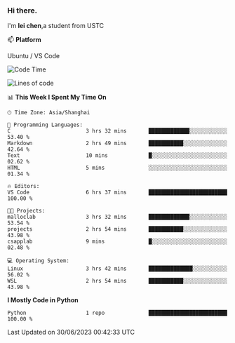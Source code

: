 ### Hi there.
I'm **lei chen**,a student from USTC

📫 **Platform**

Ubuntu / VS Code

<!--START_SECTION:waka-->
![Code Time](http://img.shields.io/badge/Code%20Time-98%20hrs%2028%20mins-blue)

![Lines of code](https://img.shields.io/badge/From%20Hello%20World%20I%27ve%20Written-0%20lines%20of%20code-blue)

📊 **This Week I Spent My Time On** 

```text
🕑︎ Time Zone: Asia/Shanghai

💬 Programming Languages: 
C                        3 hrs 32 mins       █████████████░░░░░░░░░░░░   53.40 % 
Markdown                 2 hrs 49 mins       ███████████░░░░░░░░░░░░░░   42.64 % 
Text                     10 mins             █░░░░░░░░░░░░░░░░░░░░░░░░   02.62 % 
HTML                     5 mins              ░░░░░░░░░░░░░░░░░░░░░░░░░   01.34 % 

🔥 Editors: 
VS Code                  6 hrs 37 mins       █████████████████████████   100.00 % 

🐱‍💻 Projects: 
malloclab                3 hrs 32 mins       █████████████░░░░░░░░░░░░   53.54 % 
projects                 2 hrs 54 mins       ███████████░░░░░░░░░░░░░░   43.98 % 
csapplab                 9 mins              █░░░░░░░░░░░░░░░░░░░░░░░░   02.48 % 

💻 Operating System: 
Linux                    3 hrs 42 mins       ██████████████░░░░░░░░░░░   56.02 % 
WSL                      2 hrs 54 mins       ███████████░░░░░░░░░░░░░░   43.98 % 
```

**I Mostly Code in Python** 

```text
Python                   1 repo              █████████████████████████   100.00 % 
```




 Last Updated on 30/06/2023 00:42:33 UTC
<!--END_SECTION:waka-->
